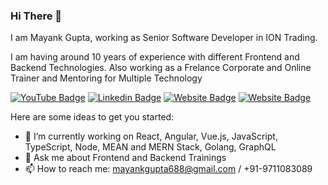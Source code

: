 ### Hi There 👋
I am Mayank Gupta, working as Senior Software Developer in ION Trading.

I am having around 10 years of experience with different Frontend and Backend Technologies. Also working as a Frelance Corporate and Online Trainer and Mentoring for Multiple Technology

[![YouTube Badge](https://img.shields.io/badge/YouTube-TechnoFunnel-red)](https://www.youtube.com/technofunnel)
[![Linkedin Badge](https://img.shields.io/badge/-MayankGupta-blue?style=flat-square&logo=Linkedin&logoColor=white&link=https://https://www.linkedin.com/in/mayank-gupta-a34ba056/)](https://www.linkedin.com/in/mayank-gupta-a34ba056/)
[![Website Badge](https://img.shields.io/badge/WebSite-TechnoFunnel-green)](https://technofunnel.in)
[![Website Badge](https://img.shields.io/badge/Medium-MayankGupta-yellow)](https://medium.com/technofunnel)

Here are some ideas to get you started:

- 🔭 I’m currently working on React, Angular, Vue.js, JavaScript, TypeScript, Node, MEAN and MERN Stack, Golang, GraphQL
- 💬 Ask me about Frontend and Backend Trainings
- 📫 How to reach me: mayankgupta688@gmail.com / +91-9711083089
